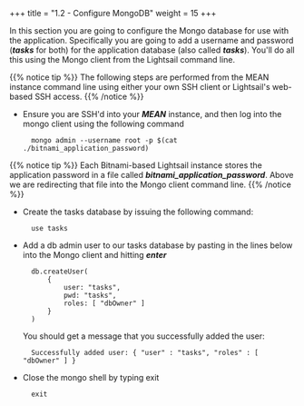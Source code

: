 +++
title = "1.2 - Configure MongoDB"
weight = 15
+++

In this section you are going to configure the Mongo database for use with the application. Specifically you are going to add a username and password  (***tasks*** for both) for the application database (also called ***tasks***). You'll do all this using the Mongo client from the Lightsail command line. 

{{% notice tip %}} 
The following steps are performed from the MEAN instance command line using either your own SSH client or Lightsail's web-based SSH access. 
{{% /notice %}}

* Ensure you are SSH'd into your ***MEAN*** instance, and then log into the mongo client using the following command

        mongo admin --username root -p $(cat ./bitnami_application_password)   

{{% notice tip %}}
Each Bitnami-based Lightsail instance stores the application password in a file called ***bitnami_application_password***. Above we are redirecting that file into the Mongo client command line.
{{% /notice %}}

* Create the tasks database by issuing the following command:

        use tasks

* Add a db admin user to our tasks database by pasting in the lines below into the Mongo client and hitting ***enter***

        db.createUser(
            {
                user: "tasks",
                pwd: "tasks",
                roles: [ "dbOwner" ]
            }
        )

    You should get a message that you successfully added the user:

        Successfully added user: { "user" : "tasks", "roles" : [ "dbOwner" ] }

* Close the mongo shell by typing exit

        exit